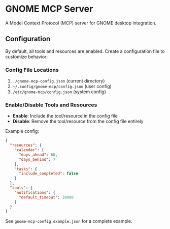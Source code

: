 # GNOME MCP Server

A Model Context Protocol (MCP) server for GNOME desktop integration.

## Configuration

By default, all tools and resources are enabled. Create a configuration file to customize behavior:

### Config File Locations

1. `./gnome-mcp-config.json` (current directory)
2. `~/.config/gnome-mcp/config.json` (user config)
3. `/etc/gnome-mcp/config.json` (system config)

### Enable/Disable Tools and Resources

- **Enable**: Include the tool/resource in the config file
- **Disable**: Remove the tool/resource from the config file entirely

Example config:
```json
{
  "resources": {
    "calendar": {
      "days_ahead": 60,
      "days_behind": 7
    },
    "tasks": {
      "include_completed": false
    }
  },
  "tools": {
    "notifications": {
      "default_timeout": 10000
    }
  }
}
```

See `gnome-mcp-config.example.json` for a complete example.

